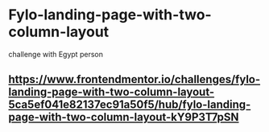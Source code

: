 # Fylo-landing-page-with-two-column-layout
 challenge with Egypt person 
 ##  https://www.frontendmentor.io/challenges/fylo-landing-page-with-two-column-layout-5ca5ef041e82137ec91a50f5/hub/fylo-landing-page-with-two-column-layout-kY9P3T7pSN
